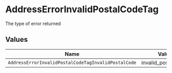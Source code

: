 # AddressErrorInvalidPostalCodeTag

The type of error returned


## Values

| Name                                                | Value                                               |
| --------------------------------------------------- | --------------------------------------------------- |
| `AddressErrorInvalidPostalCodeTagInvalidPostalCode` | invalid_postal_code                                 |